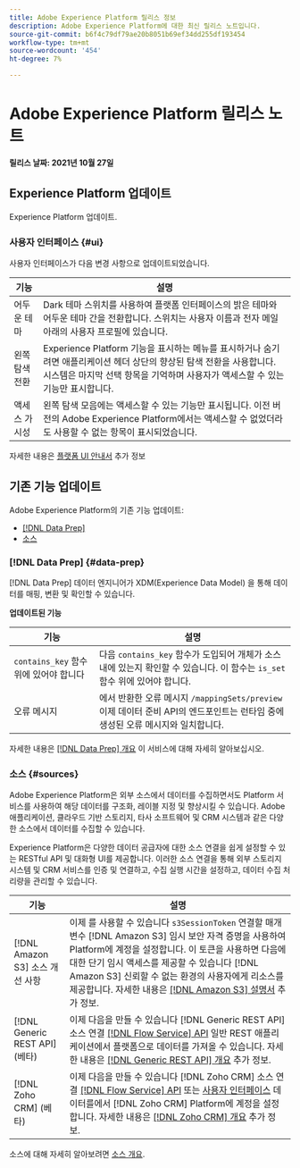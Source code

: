 ```yaml
---
title: Adobe Experience Platform 릴리스 정보
description: Adobe Experience Platform에 대한 최신 릴리스 노트입니다.
source-git-commit: b6f4c79df79ae20b8051b69ef34dd255df193454
workflow-type: tm+mt
source-wordcount: '454'
ht-degree: 7%

---
```


# Adobe Experience Platform 릴리스 노트

**릴리스 날짜: 2021년 10월 27일**

## Experience Platform 업데이트

Experience Platform 업데이트.

### 사용자 인터페이스 {#ui}

사용자 인터페이스가 다음 변경 사항으로 업데이트되었습니다.

| 기능 | 설명 |
| --- | --- |
| 어두운 테마 | Dark 테마 스위치를 사용하여 플랫폼 인터페이스의 밝은 테마와 어두운 테마 간을 전환합니다. 스위치는 사용자 이름과 전자 메일 아래의 사용자 프로필에 있습니다. |
| 왼쪽 탐색 전환 | Experience Platform 기능을 표시하는 메뉴를 표시하거나 숨기려면 애플리케이션 헤더 상단의 향상된 탐색 전환을 사용합니다. 시스템은 마지막 선택 항목을 기억하며 사용자가 액세스할 수 있는 기능만 표시합니다. |
| 액세스 가시성 | 왼쪽 탐색 모음에는 액세스할 수 있는 기능만 표시됩니다. 이전 버전의 Adobe Experience Platform에서는 액세스할 수 없었더라도 사용할 수 없는 항목이 표시되었습니다. |

자세한 내용은 [플랫폼 UI 안내서](../../landing/ui-guide.md) 추가 정보

## 기존 기능 업데이트

Adobe Experience Platform의 기존 기능 업데이트:

- [[!DNL Data Prep]](#data-prep)
- [소스](#sources)

### [!DNL Data Prep] {#data-prep}

[!DNL Data Prep] 데이터 엔지니어가 XDM(Experience Data Model) 을 통해 데이터를 매핑, 변환 및 확인할 수 있습니다.

**업데이트된 기능**

| 기능 | 설명 |
| --- | --- |
| `contains_key` 함수 위에 있어야 합니다 | 다음 `contains_key` 함수가 도입되어 개체가 소스 내에 있는지 확인할 수 있습니다. 이 함수는 `is_set` 함수 위에 있어야 합니다. |
| 오류 메시지 | 에서 반환한 오류 메시지 `/mappingSets/preview` 이제 데이터 준비 API의 엔드포인트는 런타임 중에 생성된 오류 메시지와 일치합니다. |

자세한 내용은 [[!DNL Data Prep] 개요](../../data-prep/home.md) 이 서비스에 대해 자세히 알아보십시오.

### 소스 {#sources}

Adobe Experience Platform은 외부 소스에서 데이터를 수집하면서도 Platform 서비스를 사용하여 해당 데이터를 구조화, 레이블 지정 및 향상시킬 수 있습니다. Adobe 애플리케이션, 클라우드 기반 스토리지, 타사 소프트웨어 및 CRM 시스템과 같은 다양한 소스에서 데이터를 수집할 수 있습니다.

Experience Platform은 다양한 데이터 공급자에 대한 소스 연결을 쉽게 설정할 수 있는 RESTful API 및 대화형 UI를 제공합니다. 이러한 소스 연결을 통해 외부 스토리지 시스템 및 CRM 서비스를 인증 및 연결하고, 수집 실행 시간을 설정하고, 데이터 수집 처리량을 관리할 수 있습니다.

| 기능 | 설명 |
| --- | --- |
| [!DNL Amazon S3] 소스 개선 사항 | 이제 를 사용할 수 있습니다 `s3SessionToken` 연결할 매개 변수 [!DNL Amazon S3] 임시 보안 자격 증명을 사용하여 Platform에 계정을 설정합니다. 이 토큰을 사용하면 다음에 대한 단기 임시 액세스를 제공할 수 있습니다 [!DNL Amazon S3] 신뢰할 수 없는 환경의 사용자에게 리소스를 제공합니다. 자세한 내용은 [[!DNL Amazon S3] 설명서](../../sources/connectors/cloud-storage/s3.md#prerequisites) 추가 정보. |
| [!DNL Generic REST API] (베타) | 이제 다음을 만들 수 있습니다 [!DNL Generic REST API] 소스 연결 [[!DNL Flow Service] API](../../sources/tutorials/api/create/protocols/generic-rest.md) 일반 REST 애플리케이션에서 플랫폼으로 데이터를 가져올 수 있습니다. 자세한 내용은 [[!DNL Generic REST API] 개요](../../sources/connectors/protocols/generic-rest.md) 추가 정보. |
| [!DNL Zoho CRM] (베타) | 이제 다음을 만들 수 있습니다 [!DNL Zoho CRM] 소스 연결 [[!DNL Flow Service] API](../../sources/tutorials/api/create/crm/zoho.md) 또는 [사용자 인터페이스](../../sources/tutorials/ui/create/crm/zoho.md) 데이터를에서 [!DNL Zoho CRM] Platform에 계정을 설정합니다. 자세한 내용은 [[!DNL Zoho CRM] 개요](../../sources/connectors/crm/zoho.md) 추가 정보. |

소스에 대해 자세히 알아보려면 [소스 개요](../../sources/home.md).

